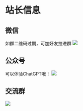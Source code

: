 # 站长信息

## 微信
如群二维码过期，可加好友拉进群
![](/images/Info/wechat_code.png)

## 公众号

可以体验ChatGPT哦！
![](/images/Info/640.png)

## 交流群

![](/images/Info/QR-group.png)
